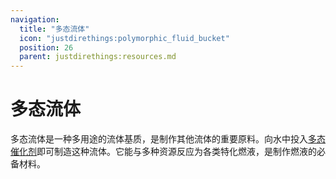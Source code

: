 ```yaml
---
navigation:
  title: "多态流体"
  icon: "justdirethings:polymorphic_fluid_bucket"
  position: 26
  parent: justdirethings:resources.md
---
```


# 多态流体

多态流体是一种多用途的流体基质，是制作其他流体的重要原料。向水中投入[多态催化剂](./res_polymorphic_catalyst.md)即可制造这种流体。它能与多种资源反应为各类特化燃液，是制作燃液的必备材料。


